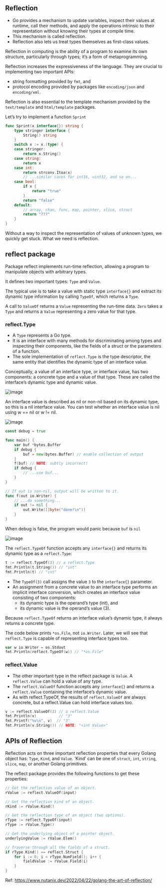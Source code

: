 ## Reflection
* Go provides a mechanism to update variables, inspect their values at runtime, call their methods,
and apply the operations intrinsic to their representation without knowing their types at compile time. 
* This mechanism is called reflection.
* Reflection also lets us treat types themselves as first-class values.


Reflection in computing is the ability of a program to examine its own structure, particularly through types; it’s a form of metaprogramming.


Reflection increases the expressiveness of the language. They are crucial to implementing two important APIs: 
* string formatting provided by `fmt`, and
* protocol encoding provided by packages like `encoding/json` and `encoding/xml`.

Reflection is also essential to the template mechanism provided by the `text/template` and `html/template` packages.


Let’s try to implement a function `Sprint`

```go
func Sprint(x interface{}) string {
    type stringer interface {
        String() string
    }
    switch x := x.(type) {
    case stringer:
        return x.String()
    case string:
        return x
    case int:
        return strconv.Itoa(x)
        // ...similar cases for int16, uint32, and so on...
    case bool:
        if x {
            return "true"
        }
        return "false"
    default:
        // array, chan, func, map, pointer, slice, struct
        return "???"
    }
}
```

Without a way to inspect the representation of values of unknown types, we quickly get stuck. What we need is reflection.

## reflect package

Package reflect implements run-time reflection, allowing a program to manipulate objects with arbitrary types.

It defines two important types: `Type` and `Value`.

The typical use is to take a value with static type `interface{}` and extract its dynamic type information by calling `TypeOf`, which returns a `Type`.

A call to `ValueOf` returns a `Value` representing the run-time data. `Zero` takes a `Type` and returns a `Value` representing a zero value for that type. 


### reflect.Type

* A `Type` represents a Go type.
* It is an interface with many methods for discriminating among types and inspecting their components, like the fields of a struct or the parameters of a function.
* The sole implementation of `reflect.Type` is the type descriptor, the same entity that identifies the dynamic type of an interface value.

Conceptually, a value of an interface type, or interface value, has two components: a concrete type and a value of that type. These are called the interface’s dynamic type and dynamic value.

![image](https://github.com/user-attachments/assets/aae7a52b-f9bd-4c50-892e-021929eef0c2)

An interface value is described as nil or non-nil based on its dynamic type, so this is a nil interface value. You can test whether an interface value is nil using w == nil or w != nil.

![image](https://github.com/user-attachments/assets/f7c8017c-a4ff-4483-b6b8-0007ac0d784e)

```go
const debug = true

func main() {
    var buf *bytes.Buffer
    if debug {
        buf = new(bytes.Buffer) // enable collection of output
    }
    f(buf) // NOTE: subtly incorrect!
    if debug {
        // ...use buf...
    }
}

// If out is non-nil, output will be written to it.
func f(out io.Writer) {
    // ...do something...
    if out != nil {
        out.Write([]byte("done!\n"))
    }
}
```

When debug is false, the program would panic because `buf` is `nil`

![image](https://github.com/user-attachments/assets/cef4f70c-7614-4321-9f13-cd4c2130d56f)



The `reflect.TypeOf` function accepts any `interface{}` and returns its dynamic type as a `reflect.Type`:

```go
t := reflect.TypeOf(3) // a reflect.Type
fmt.Println(t.String()) // "int"
fmt.Println(t) // "int"
```

* The `TypeOf(3)` call assigns the value `3` to the `interface{}` parameter.
* An assignment from a concrete value to an interface type performs an implicit interface conversion, which creates an interface value consisting of two components:
  - its dynamic type is the operand’s type (int), and
  - its dynamic value is the operand’s value (3).

Because `reflect.TypeOf` returns an interface value’s dynamic type, it always returns a concrete type.

The code below prints `*os.File`, not `io.Writer`. Later, we will see that `reflect.Type` is capable of representing interface types too.

```go
var w io.Writer = os.Stdout
fmt.Println(reflect.TypeOf(w)) // "*os.File"
```

### reflect.Value

* The other important type in the reflect package is `Value`. A `reflect.Value` can hold a value of any type.
* The `reflect.ValueOf` function accepts any `interface{}` and returns a `reflect.Value` containing the interface’s dynamic value.
* As with reflect.TypeOf, the results of `reflect.ValueOf` are always concrete, but a reflect.Value can hold interface values too.

```go
v := reflect.ValueOf(3) // a reflect.Value
fmt.Println(v)          // "3"
fmt.Printf("%v\n", v)  // "3"
fmt.Println(v.String()) // NOTE: "<int Value>"
```

## APIs of Reflection

Reflection acts on three important reflection properties that every Golang object has: `Type`, `Kind`, and `Value`. ‘Kind’ can be one of `struct`, `int`, `string`, `slice`, `map`, or another Golang primitives.

The reflect package provides the following functions to get these properties:

```go
// Get the reflection value of an object.
rValue := reflect.ValueOf(input)

// Get the reflection kind of an object.
rKind := rValue.Kind()

// Get the reflection type of an object (two options).
rType := reflect.TypeOf(input)
rType := rValue.Type()

// Get the underlying object of a pointer object.
underlyingValue := rValue.Elem()

// Traverse through all the fields of a struct.
if rType.Kind() == reflect.Struct {
	for i := 0; i < rType.NumField(); i++ {
		fieldValue := rValue.Field(i)
	}
}
```

Ref: https://www.nutanix.dev/2022/04/22/golang-the-art-of-reflection/
